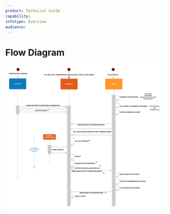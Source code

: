 ```yaml
---
product: Technical Guide
capability:
infotype: Overview
audience:
---
```


# Flow Diagram

![](/assets/technical_guide_18.png)